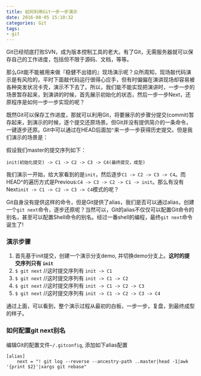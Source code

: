 ```yaml
---
title: 如何利用Git一步一步演示
date: 2016-08-05 15:10:32
categories: Git
tags: 
- git
---
```


Git已经彻底打败SVN，成为版本控制工具的老大。有了Git，无需服务器就可以保存自己的工作进度，包括但不限于源码、文档，等等。

那么Git能不能被用来做『稳健不出错的』现场演示呢？众所周知，现场敲代码演示是有风险的，平时下面敲代码运行很得心应手，但有时偏偏在演讲现场却容易被各种突发状况卡壳，演示不下去了。所以，我们能不能实现把演讲时，一步一步的场景暂存起来，到演讲的时候，首先展示初始化的状态，然后一步一步Next，还原程序是如何一步一步实现的呢？

既然Git可以保存工作进度，那就可以利用Git，将要展示的步骤分提交(commit)暂存起来，到演示的时候，逐个提交还原场景。但Git并没有提供简介的一条命令，一键逐步还原。Git中可以通过在HEAD后面加`^`来一步一步获得历史提交。但是我们演示的场景是：

假设我们master的提交序列如下：

```
init(初始化提交) -> C1 -> C2 -> C3 -> C4(最终提交，成型)
```

我们演示一开始，给大家看到的是`init`，然后逐步`C1 -> C2 -> C3 -> C4`。而HEAD^的遍历方式是Previous:`C4 -> C3 -> C2 -> C1 -> init`。那么有没有Next`init -> C1 -> C2 -> C3 -> C4`模式的呢？

Git自身没有提供这样的命令，但是Git提供了alias，我们是否可以通过alias，创建一个`git next`命令，逐步还原呢？当然可以，Git的alias不仅仅可以配置Git命令的别名，甚至可以配置Shell命令的别名。经过一番shell的编程，最终`git next`命令诞生了!

### 演示步骤

1. 首先基于init提交，创建一个演示分支demo, 并切换demo分支上。**这时的提交序列只有 `init`**
2. `$ git next` //这时提交序列有 `init -> C1`
3. `$ git next` //这时提交序列有 `init -> C1 -> C2`
4. `$ git next` //这时提交序列有 `init -> C1 -> C2 -> C3`
5. `$ git next` //这时提交序列有 `init -> C1 -> C2 -> C3 -> C4`

通过上面，可以看到，整个演示过程从最初的白板，一步一步，复盘，到最终成型的样子。

### 如何配置git next别名

编辑Git的配置文件`~/.gitconfig`, 添加如下alias配置

```Shell
[alias]
    next = "! git log --reverse --ancestry-path ..master|head -1|awk '{print $2}'|xargs git rebase"
```
